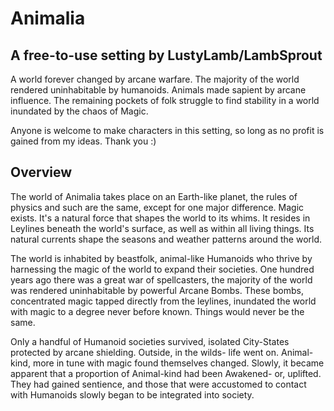 # Animalia
## A free-to-use setting by LustyLamb/LambSprout

A world forever changed by arcane warfare. The majority of the world rendered 
uninhabitable by humanoids. Animals made sapient by arcane influence. The remaining 
pockets of folk struggle to find stability in a world inundated by the chaos of Magic.

Anyone is welcome to make characters in this setting, so long as no profit is gained 
from my ideas. Thank you :)

## Overview
The world of Animalia takes place on an Earth-like planet, the rules of physics and 
such are the same, except for one major difference. Magic exists. It's a natural force 
that shapes the world to its whims. It resides in Leylines beneath the world's surface, 
as well as within all living things. Its natural currents shape the seasons and weather 
patterns around the world.

The world is inhabited by beastfolk, animal-like Humanoids who thrive by harnessing the 
magic of the world to expand their societies. One hundred years ago there was a great 
war of spellcasters, the majority of the world was rendered uninhabitable by powerful 
Arcane Bombs. These bombs, concentrated magic tapped directly from the leylines, 
inundated the world with magic to a degree never before known. Things would never be 
the same.

Only a handful of Humanoid societies survived, isolated City-States protected by arcane 
shielding. Outside, in the wilds- life went on. Animal-kind, more in tune with magic 
found themselves changed. Slowly, it became apparent that a proportion of Animal-kind 
had been Awakened- or, uplifted. They had gained sentience, and those that were 
accustomed to contact with Humanoids slowly began to be integrated into society.